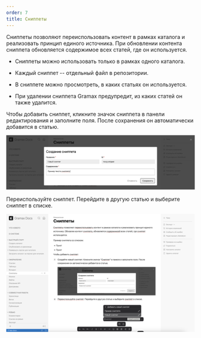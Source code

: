 ```yaml
---
order: 7
title: Сниппеты
---
```


Сниппеты позволяют переиспользовать контент в рамках каталога и реализовать принцип единого источника. При обновлении контента сниппета обновляется содержимое всех статей, где он используется.

-  Сниппеты можно использовать только в рамках одного каталога.

-  Каждый сниппет -- отдельный файл в репозитории.

-  В сниппете можно просмотреть, в каких статьях он используется.

-  При удалении сниппета Gramax предупредит, из каких статей он также удалится.

Чтобы добавить сниппет, кликните значок сниппета в панели редактирования и заполните поля. После сохранения он автоматически добавится в статью.

![](./snippets.png)

Переиспользуйте сниппет. Перейдите в другую статью и выберите сниппет в списке.

![](./snippets-2.png)